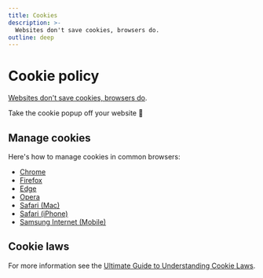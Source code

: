 ```yaml
---
title: Cookies
description: >-
  Websites don't save cookies, browsers do.
outline: deep
---
```


# Cookie policy

[Websites don't save cookies, browsers do](https://en.wikipedia.org/wiki/HTTP_cookie).

Take the cookie popup off your&nbsp;website&nbsp;🤦

## Manage cookies

Here's how to manage cookies in common browsers:

- [Chrome](https://support.google.com/chrome/answer/95647)
- [Firefox](https://support.mozilla.org/en-US/products/firefox/protect-your-privacy/cookies)
- [Edge](https://support.microsoft.com/en-gb/windows/microsoft-edge-browsing-data-and-privacy-bb8174ba-9d73-dcf2-9b4a-c582b4e640dd)
- [Opera](https://help.opera.com/en/latest/web-preferences/#cookies)
- [Safari (Mac)](https://support.apple.com/en-gb/guide/safari/sfri11471/mac)
- [Safari (iPhone)](https://support.apple.com/en-gb/HT201265)
- [Samsung Internet (Mobile)](https://www.samsung.com/uk/support/mobile-devices/what-are-cookies-and-how-do-i-enable-or-disable-them-on-my-samsung-galaxy-device/)

## Cookie laws

For more information see the [Ultimate Guide to Understanding Cookie Laws](https://www.osano.com/articles/cookie-laws).
